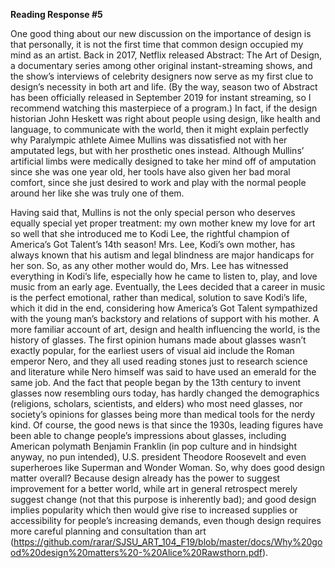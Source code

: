 **Reading Response #5**

One good thing about our new discussion on the importance of design is that personally, it is not the first time that common design 
occupied my mind as an artist. Back in 2017, Netflix released Abstract: The Art of Design, a documentary series among other original 
instant-streaming shows, and the show’s interviews of celebrity designers now serve as my first clue to design’s necessity in both art and 
life. (By the way, season two of Abstract has been officially released in September 2019 for instant streaming, so I recommend watching 
this masterpiece of a program.) In fact, if the design historian John Heskett was right about people using design, like health and 
language, to communicate with the world, then it might explain perfectly why Paralympic athlete Aimee Mullins was dissatisfied not with 
her amputated legs, but with her prosthetic ones instead. Although Mullins’ artificial limbs were medically designed to take her mind off 
of amputation since she was one year old, her tools have also given her bad moral comfort, since she just desired to work and play with 
the normal people around her like she was truly one of them. 

Having said that, Mullins is not the only special person who deserves equally special yet proper treatment: my own mother knew my love for 
art so well that she introduced me to Kodi Lee, the rightful champion of America’s Got Talent’s 14th season! Mrs. Lee, Kodi’s own mother, 
has always known that his autism and legal blindness are major handicaps for her son. So, as any other mother would do, Mrs. Lee has 
witnessed everything in Kodi’s life, especially how he came to listen to, play, and love music from an early age. Eventually, the Lees 
decided that a career in music is the perfect emotional, rather than medical, solution to save Kodi’s life, which it did in the end, 
considering how America’s Got Talent sympathized with the young man’s backstory and relations of support with his mother.
A more familiar account of art, design and health influencing the world, is the history of glasses. The first opinion humans made about 
glasses wasn’t exactly popular, for the earliest users of visual aid include the Roman emperor Nero, and they all used reading stones just 
to research science and literature while Nero himself was said to have used an emerald for the same job. And the fact that people began by 
the 13th century to invent glasses now resembling ours today, has hardly changed the demographics (religions, scholars, scientists, and 
elders) who most need glasses, nor society’s opinions for glasses being more than medical tools for the nerdy kind. Of course, the good 
news is that since the 1930s, leading figures have been able to change people’s impressions about glasses, including American polymath 
Benjamin Franklin (in pop culture and in hindsight anyway, no pun intended), U.S. president Theodore Roosevelt and even superheroes like 
Superman and Wonder Woman. So, why does good design matter overall? Because design already has the power to suggest improvement for a 
better world, while art in general retrospect merely suggest change (not that this purpose is inherently bad); and good design implies 
popularity which then would give rise to increased supplies or accessibility for people’s increasing demands, even though design requires 
more careful planning and consultation than art (https://github.com/rarar/SJSU_ART_104_F19/blob/master/docs/Why%20good%20design%20matters%20-%20Alice%20Rawsthorn.pdf).
